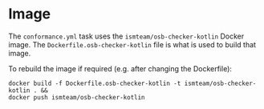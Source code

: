 # Image

The `conformance.yml` task uses the `ismteam/osb-checker-kotlin` Docker image.
The `Dockerfile.osb-checker-kotlin` file is what is used to build that image.

To rebuild the image if required (e.g. after changing the Dockerfile):

```
docker build -f Dockerfile.osb-checker-kotlin -t ismteam/osb-checker-kotlin . &&
docker push ismteam/osb-checker-kotlin
```
